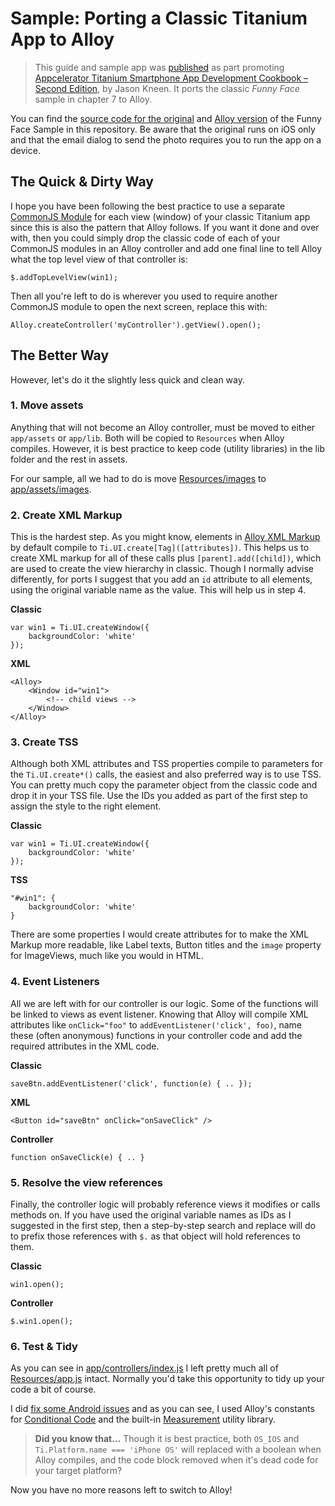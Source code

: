 # Sample: Porting a Classic Titanium App to Alloy

> This guide and sample app was [published](http://www.appcelerator.com/blog/2016/01/appcelerator-titanium-cookbook-second-edition/) as part promoting [Appcelerator Titanium Smartphone App Development Cookbook – Second Edition](http://bit.ly/1OKmHD0), by Jason Kneen. It ports the classic <em>Funny Face</em> sample in chapter 7 to Alloy.

You can find the [source code for the original](classic) and [Alloy version](alloy) of the Funny Face Sample in this repository. Be aware that the original runs on iOS only and that the email dialog to send the photo requires you to run the app on a device.

## The Quick & Dirty Way

I hope you have been following the best practice to use a separate [CommonJS Module](http://docs.appcelerator.com/platform/latest/#!/guide/CommonJS_Modules_in_Titanium) for each view (window) of your classic Titanium app since this is also the pattern that Alloy follows. If you want it done and over with, then you could simply drop the classic code of each of your CommonJS modules in an Alloy controller and add one final line to tell Alloy what the top level view of that controller is:

	$.addTopLevelView(win1);

Then all you're left to do is wherever you used to require another CommonJS module to open the next screen, replace this with:

	Alloy.createController('myController').getView().open();
	
## The Better Way
However, let's do it the slightly less quick and clean way.

### 1. Move assets

Anything that will not become an Alloy controller, must be moved to either `app/assets` or `app/lib`. Both will be copied to `Resources` when Alloy compiles. However, it is best practice to keep code (utility libraries) in the lib folder and the rest in assets.

For our sample, all we had to do is move [Resources/images](Resources/images) to [app/assets/images](app/assets/images).
	
### 2. Create XML Markup</h4>

This is the hardest step. As you might know, elements in [Alloy XML Markup](http://docs.appcelerator.com/platform/latest/#!/guide/Alloy_XML_Markup) by default compile to `Ti.UI.create[Tag]([attributes])`. This helps us to create XML markup for all of these calls plus `[parent].add([child])`, which are used to create the view hierarchy in classic. Though I normally advise differently, for ports I suggest that you add an `id` attribute to all elements, using the original variable name as the value. This will help us in step 4.

**Classic**

	var win1 = Ti.UI.createWindow({
		backgroundColor: 'white'
	});
 
**XML**

	<Alloy>
		<Window id="win1">
			<!-- child views -->
		</Window>
	</Alloy>

### 3. Create TSS

Although both XML attributes and TSS properties compile to parameters for the `Ti.UI.create*()` calls, the easiest and also preferred way is to use TSS. You can pretty much copy the parameter object from the classic code and drop it in your TSS file. Use the IDs you added as part of the first step to assign the style to the right element.

**Classic**

	var win1 = Ti.UI.createWindow({
		backgroundColor: 'white'
	});
 
**TSS**
 
	"#win1": {
		backgroundColor: 'white'
	}

There are some properties I would create attributes for to make the XML Markup more readable, like Label texts, Button titles and the `image` property for ImageViews, much like you would in HTML.

### 4. Event Listeners

All we are left with for our controller is our logic. Some of the functions will be linked to views as event listener. Knowing that Alloy will compile XML attributes like `onClick="foo"` to `addEventListener('click', foo)`, name these (often anonymous) functions in your controller code and add the required attributes in the XML code.

**Classic**

	saveBtn.addEventListener('click', function(e) { .. });
	 
**XML**

	<Button id="saveBtn" onClick="onSaveClick" />

**Controller**

	function onSaveClick(e) { .. }

### 5. Resolve the view references

Finally, the controller logic will probably reference views it modifies or calls methods on. If you have used the original variable names as IDs as I suggested in the first step, then a step-by-step search and replace will do to prefix those references with `$.` as that object will hold references to them.

**Classic**

	win1.open();

**Controller**

	$.win1.open();
	
### 6. Test & Tidy

As you can see in [app/controllers/index.js](app/controllers/index.js) I left pretty much all of [Resources/app.js](Resources/app.js) intact. Normally you'd take this opportunity to tidy up your code a bit of course.

I did [fix some Android issues](https://github.com/appcelerator-developer-relations/appc-sample-funnyface/commit/5c7963966c36e15e2dc8793aef23d9c016b94a7e) and as you can see, I used Alloy's constants for [Conditional Code](http://docs.appcelerator.com/platform/latest/#!/guide/Alloy_Controllers-section-34636384_AlloyControllers-ConditionalCode) and the built-in [Measurement](http://docs.appcelerator.com/platform/latest/#!/api/Alloy.builtins.measurement) utility library.

> **Did you know that...** Though it is best practice, both `OS_IOS` and `Ti.Platform.name === 'iPhone OS'` will replaced with a boolean when Alloy compiles, and the code block removed when it's dead code for your target platform?

Now you have no more reasons left to switch to Alloy!